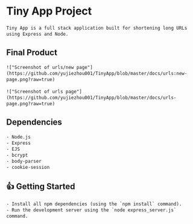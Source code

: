 # Tiny App Project

    Tiny App is a full stack application built for shortening long URLs using Express and Node.

## Final Product

    !["Screenshot of urls/new page"](https://github.com/yujiezhou001/TinyApp/blob/master/docs/urls:new-page.png?raw=true)

    !["Screenshot of urls page"](https://github.com/yujiezhou001/TinyApp/blob/master/docs/urls-page.png?raw=true)
    

## Dependencies

    - Node.js
    - Express
    - EJS
    - bcrypt
    - body-parser
    - cookie-session

##  :+1: Getting Started

    - Install all npm dependencies (using the `npm install` command).
    - Run the development server using the `node express_server.js` command.
